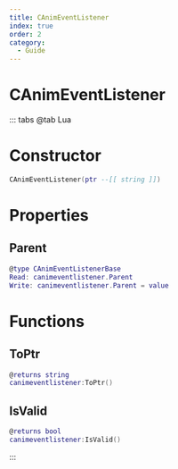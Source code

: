```yaml
---
title: CAnimEventListener
index: true
order: 2
category:
  - Guide
---
```


# CAnimEventListener

::: tabs
@tab Lua
# Constructor
```lua
CAnimEventListener(ptr --[[ string ]])
```
# Properties
## Parent 
```lua
@type CAnimEventListenerBase
Read: canimeventlistener.Parent
Write: canimeventlistener.Parent = value
```
# Functions
## ToPtr
```lua
@returns string
canimeventlistener:ToPtr()
```
## IsValid
```lua
@returns bool
canimeventlistener:IsValid()
```

:::